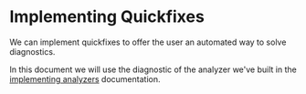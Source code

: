 # Implementing Quickfixes

We can implement quickfixes to offer the user an automated way to solve diagnostics.

In this document we will use the diagnostic of the analyzer we've built in the [implementing analyzers](/docs/implementing-analyzers.md) documentation.
